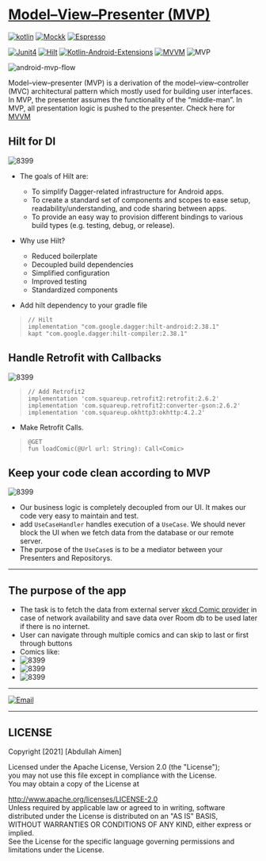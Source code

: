 # [Model–View–Presenter (MVP)](https://github.com/AbdullahAimen/xkcd-shortcut.io)
  
[![kotlin](https://img.shields.io/badge/Kotlin-1.3.xxx-brightgreen.svg)](https://kotlinlang.org/) [![Mockk](https://img.shields.io/badge/Mockk-testing-yellow.svg)](https://mockk.io/) [![Espresso](https://img.shields.io/badge/Espresso-testing-lightgrey.svg)](https://developer.android.com/training/testing/espresso/)

[![Junit4](https://img.shields.io/badge/Testing-JUnit4-green)](https://developer.android.com/training/testing/junit-rules)
[![Hilt](https://img.shields.io/badge/Hilt-di-brightgreen)](https://dagger.dev/hilt/)  [![Kotlin-Android-Extensions ](https://img.shields.io/badge/Kotlin--Android--Extensions-plugin-red.svg)](https://kotlinlang.org/docs/tutorials/android-plugin.html) [![MVVM ](https://img.shields.io/badge/Clean--Code-MVVM-brightgreen.svg)](https://github.com/googlesamples/android-architecture)  ![MVP ](https://img.shields.io/badge/Clean--Code-MVP-brightgreen.svg)  
  
  
![android-mvp-flow](https://miro.medium.com/max/778/0*8ps4RHy13puZY4dK.png)  
  
Model–view–presenter (MVP) is a derivation of the model–view–controller (MVC) architectural pattern which mostly used for building user interfaces. In MVP, the presenter assumes the functionality of the “middle-man”. In MVP, all presentation logic is pushed to the presenter.
Check here for [MVVM](https://github.com/AbdullahAimen/mvvm-koin-appBase)   

**Hilt for DI**
-----------------------------

![8399](https://miro.medium.com/max/2000/1*9YvVuOFK165EEN7ebv1LEQ.png)
- The goals of Hilt are:

    - To simplify Dagger-related infrastructure for Android apps.
    - To create a standard set of components and scopes to ease setup, readability/understanding, and code sharing           between apps.
    - To provide an easy way to provision different bindings to various build types (e.g. testing, debug, or release).

- Why use Hilt?
  - Reduced boilerplate
  - Decoupled build dependencies
  - Simplified configuration
  - Improved testing
  - Standardized components

- Add hilt dependency to your gradle file 
>     // Hilt
>     implementation "com.google.dagger:hilt-android:2.38.1"
>     kapt "com.google.dagger:hilt-compiler:2.38.1"
  
**Handle Retrofit with Callbacks**  
-----------------------------  
![8399](https://user-images.githubusercontent.com/1812129/68318999-e93b0680-00bd-11ea-9d76-058222c7a654.png) 
>     // Add Retrofit2  
>     implementation 'com.squareup.retrofit2:retrofit:2.6.2'  
>     implementation 'com.squareup.retrofit2:converter-gson:2.6.2'  
>     implementation 'com.squareup.okhttp3:okhttp:4.2.2'  
  
  
- Make Retrofit Calls.  
  
>     @GET
>     fun loadComic(@Url url: String): Call<Comic>  
  
  
**Keep your code clean according to MVP**  
-----------------------------  
![8399](https://miro.medium.com/max/1400/1*QRAB2NLKN6HgJf_RQo1gpw.png)
 - Our business logic is completely decoupled from our UI. It makes our code very easy to maintain and test.  
 - add `UseCaseHandler` handles execution of a `UseCase`. We should never block the UI when we fetch data from the database or our remote server.
 - The purpose of the `UseCase`s is to be a mediator between your Presenters and Repositorys.
 
----------  
  
**The purpose of the app**  
-----------------------------  
 - The task is to fetch the data from external server [xkcd Comic provider](https://xkcd.com/json.html) in case of network availability and save data over Room db to be used        later if there is no internet.
 - User can navigate through multiple comics and can skip to last or first through buttons 
 - Comics like:
  - ![8399](https://imgs.xkcd.com/comics/just_alerting_you.jpg)
  - ![8399](https://imgs.xkcd.com/comics/pi.jpg)
  - ![8399](https://imgs.xkcd.com/comics/family_circus.jpg)
  
  
  
 
----------  
  
[![Email](https://img.shields.io/badge/ContactMe!-eng.abdullah.aimen%40gmail.com-orange)](mailto:eng.abdullah.aimen#gmail.com)
  
----------  
**LICENSE**  
-------------------  
  
  
Copyright [2021] [Abdullah Aimen] 
  
Licensed under the Apache License, Version 2.0 (the "License");  
you may not use this file except in compliance with the License.  
You may obtain a copy of the License at  
  
 http://www.apache.org/licenses/LICENSE-2.0  
Unless required by applicable law or agreed to in writing, software  
distributed under the License is distributed on an "AS IS" BASIS,  
WITHOUT WARRANTIES OR CONDITIONS OF ANY KIND, either express or implied.  
See the License for the specific language governing permissions and  
limitations under the License.

